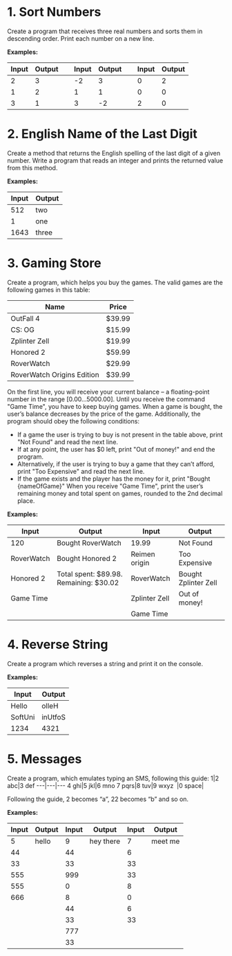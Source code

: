 # 1. Sort Numbers
Create a program that receives three real numbers and sorts them in descending order. Print each number on a new line.

**Examples:**

Input|Output|&nbsp;|Input|Output|&nbsp;|Input|Output
---|---|---|---|---|---|---|---
2|3|&nbsp;|-2|3|&nbsp;|0|2
1|2|&nbsp;|1|1|&nbsp;|0|0
3|1|&nbsp;|3|-2|&nbsp;|2|0

# 2. English Name of the Last Digit
Create a method that returns the English spelling of the last digit of a given number.
Write a program that reads an integer and prints the returned value from this method.

**Examples:**

Input|Output
---|---|
512|two
1|one
1643|three

# 3. Gaming Store
Create a program, which helps you buy the games. The valid games are the following games in this table:

Name|Price
---|---
OutFall 4|$39.99
CS: OG|$15.99
Zplinter Zell|	$19.99
Honored 2|	$59.99
RoverWatch|	$29.99
RoverWatch Origins Edition|	$39.99

On the first line, you will receive your current balance – a floating-point number in the range [0.00…5000.00].
Until you receive the command "Game Time", you have to keep buying games. When a game is bought, the user’s balance decreases by the price of the game.
Additionally, the program should obey the following conditions:
-	If a game the user is trying to buy is not present in the table above, print "Not Found" and read the next line.
-	If at any point, the user has $0 left, print "Out of money!" and end the program.
-	Alternatively, if the user is trying to buy a game that they can’t afford, print "Too Expensive" and read the next line.
-	If the game exists and the player has the money for it, print "Bought {nameOfGame}"
When you receive "Game Time", print the user’s remaining money and total spent on games, rounded to the 2nd decimal place.

**Examples:**

Input|	Output|Input|	Output
---|---|---|---
120|Bought RoverWatch|19.99|Not Found
RoverWatch|Bought Honored 2|Reimen origin|Too Expensive
Honored 2|Total spent: $89.98. Remaining: $30.02|RoverWatch|Bought Zplinter Zell
Game Time|&nbsp;|Zplinter Zell|Out of money!
&nbsp;|&nbsp;|Game Time

# 4. Reverse String
Create a program which reverses a string and print it on the console.

**Examples:**

Input|	Output
---|---
Hello|	olleH
SoftUni|	inUtfoS
1234|	4321

# 5. Messages
Create a program, which emulates typing an SMS, following this guide:
1|2 abc|3 def
---|---|---
4 ghi|5 jkl|6 mno
7 pqrs|8 tuv|9 wxyz
&nbsp;|0 space|&nbsp; 

Following the guide, 2 becomes “a”, 22 becomes “b” and so on.

**Examples:**

Input|Output|Input|Output|Input|Output
---|---|---|---|---|---
5|hello|9|hey there|7|meet me
44|&nbsp;|44|&nbsp;|6|
33|&nbsp;|33|&nbsp;|33|
555|&nbsp;|999|&nbsp;|33|
555|&nbsp;|0|&nbsp;|8|
666|&nbsp;|8|&nbsp;|0|
&nbsp;|&nbsp;|44|&nbsp;|6|
&nbsp;|&nbsp;|33|&nbsp;|33|
&nbsp;|&nbsp;|777|&nbsp;|&nbsp;|
&nbsp;|&nbsp;|33|&nbsp;|&nbsp;|








